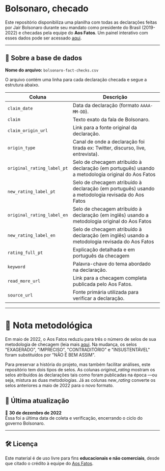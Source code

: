# Bolsonaro, checado

Este repositório disponibiliza uma planilha com todas as declarações feitas por Jair Bolsonaro durante seu mandato como presidente do Brasil (2019-2022) e checadas pela equipe do **Aos Fatos**. Um painel interativo com esses dados pode ser acessado [aqui](https://www.aosfatos.org/todas-as-declaracoes-de-bolsonaro/).

---

## 📂 Sobre a base de dados

**Nome do arquivo:** `bolsonaro-fact-checks.csv`

O arquivo contém uma linha para cada declaração checada e segue a estrutura abaixo.

| Coluna                | Descrição |
|------------------------|-----------|
| `claim_date`       | Data da declaração (formato `AAAA-MM-DD`). |
| `claim`             | Texto exato da fala de Bolsonaro. |
| `claim_origin_url` | Link para a fonte original da declaração. |
| `origin_type`               | Canal de onde a declaração foi tirada ex: Twitter, discurso, live, entrevista). |
| `original_rating_label_pt`                | Selo de checagem atribuído à declaração (em português) usando a metodologia original do Aos Fatos|
| `new_rating_label_pt`                | Selo de checagem atribuído à declaração (em português) usando a metodologia revisada do Aos Fatos|
| `original_rating_label_en`                | Selo de checagem atribuído à declaração (em inglês) usando a metodologia original do Aos Fatos|
| `new_rating_label_en`                | Selo de checagem atribuído à declaração (em inglês) usando a metodologia revisada do Aos Fatos|
| `rating_full_pt`              | Explicação detalhada e em português da checagem |
| `keyword`              | Palavra-chave do tema abordado na declaração. |
| `read_more_url`        | Link para a checagem completa publicada pelo Aos Fatos. |
| `source_url`            | Fonte primária utilizada para verificar a declaração. |

---

# 📝 Nota metodológica
Em maio de 2022, o Aos Fatos reduziu para três o número de selos de sua metodologia de checagem (leia mais [aqui](https://www.aosfatos.org/noticias/aos-fatos-estreia-cobertura-eleitoral-2022/). Na mudança, os selos "EXAGERADO", "IMPRECISO", "CONTRADITÓRIO" e "INSUSTENTÁVEL" foram substituídos por "NÃO É BEM ASSIM". 

Para preservar a história do projeto, mas também facilitar análises, este repositório tem dois tipos de selos. As colunas _original_rating_ mostram os selos atribuídos às declarações tais como foram publicadas na época —ou seja, mistura as duas metodologias. Já as colunas _new_rating_ converte os selos anteriores a maio de 2022 para o novo formato.


## 📅 Última atualização

📆 **30 de dezembro de 2022**  
Essa foi a última data de coleta e verificação, encerrando o ciclo do governo Bolsonaro.

---

## 🛠️ Licença

Este material é de uso livre para fins **educacionais e não comerciais**, desde que citado o crédito à equipe do [Aos Fatos](https://aosfatos.org).  
